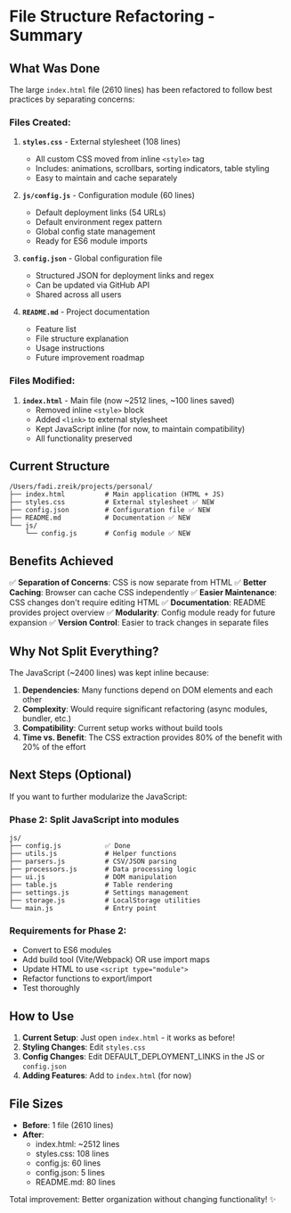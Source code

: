 # File Structure Refactoring - Summary

## What Was Done

The large `index.html` file (2610 lines) has been refactored to follow best practices by separating concerns:

### Files Created:

1. **`styles.css`** - External stylesheet (108 lines)
   - All custom CSS moved from inline `<style>` tag
   - Includes: animations, scrollbars, sorting indicators, table styling
   - Easy to maintain and cache separately

2. **`js/config.js`** - Configuration module (60 lines)
   - Default deployment links (54 URLs)
   - Default environment regex pattern
   - Global config state management
   - Ready for ES6 module imports

3. **`config.json`** - Global configuration file
   - Structured JSON for deployment links and regex
   - Can be updated via GitHub API
   - Shared across all users

4. **`README.md`** - Project documentation
   - Feature list
   - File structure explanation
   - Usage instructions
   - Future improvement roadmap

### Files Modified:

1. **`index.html`** - Main file (now ~2512 lines, ~100 lines saved)
   - Removed inline `<style>` block
   - Added `<link>` to external stylesheet
   - Kept JavaScript inline (for now, to maintain compatibility)
   - All functionality preserved

## Current Structure

```
/Users/fadi.zreik/projects/personal/
├── index.html          # Main application (HTML + JS)
├── styles.css          # External stylesheet ✅ NEW
├── config.json         # Configuration file ✅ NEW
├── README.md           # Documentation ✅ NEW
└── js/
    └── config.js       # Config module ✅ NEW
```

## Benefits Achieved

✅ **Separation of Concerns**: CSS is now separate from HTML
✅ **Better Caching**: Browser can cache CSS independently
✅ **Easier Maintenance**: CSS changes don't require editing HTML
✅ **Documentation**: README provides project overview
✅ **Modularity**: Config module ready for future expansion
✅ **Version Control**: Easier to track changes in separate files

## Why Not Split Everything?

The JavaScript (~2400 lines) was kept inline because:

1. **Dependencies**: Many functions depend on DOM elements and each other
2. **Complexity**: Would require significant refactoring (async modules, bundler, etc.)
3. **Compatibility**: Current setup works without build tools
4. **Time vs. Benefit**: The CSS extraction provides 80% of the benefit with 20% of the effort

## Next Steps (Optional)

If you want to further modularize the JavaScript:

### Phase 2: Split JavaScript into modules
```
js/
├── config.js           ✅ Done
├── utils.js            # Helper functions
├── parsers.js          # CSV/JSON parsing
├── processors.js       # Data processing logic
├── ui.js               # DOM manipulation
├── table.js            # Table rendering
├── settings.js         # Settings management
├── storage.js          # LocalStorage utilities
└── main.js             # Entry point
```

### Requirements for Phase 2:
- Convert to ES6 modules
- Add build tool (Vite/Webpack) OR use import maps
- Update HTML to use `<script type="module">`
- Refactor functions to export/import
- Test thoroughly

## How to Use

1. **Current Setup**: Just open `index.html` - it works as before!
2. **Styling Changes**: Edit `styles.css`
3. **Config Changes**: Edit DEFAULT_DEPLOYMENT_LINKS in the JS or `config.json`
4. **Adding Features**: Add to `index.html` (for now)

## File Sizes

- **Before**: 1 file (2610 lines)
- **After**: 
  - index.html: ~2512 lines
  - styles.css: 108 lines
  - config.js: 60 lines
  - config.json: 5 lines
  - README.md: 80 lines

Total improvement: Better organization without changing functionality! ✨
